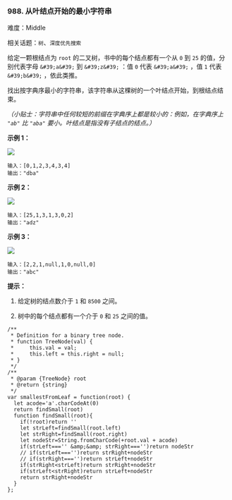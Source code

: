 ### 988. 从叶结点开始的最小字符串

难度：Middle

相关话题：`树`、`深度优先搜索`

给定一颗根结点为 `root` 的二叉树，书中的每个结点都有一个从 `0`  到 `25` 的值，分别代表字母 `&#39;a&#39;`  到 `&#39;z&#39;` ：值 `0`  代表 `&#39;a&#39;` ，值 `1` 代表 `&#39;b&#39;` ，依此类推。



找出按字典序最小的字符串，该字符串从这棵树的一个叶结点开始，到根结点结束。



*（小贴士：字符串中任何较短的前缀在字典序上都是较小的：例如，在字典序上 `"ab"`  比 `"aba"` 要小。叶结点是指没有子结点的结点。）* 












**示例 1：** 



**![](https://assets.leetcode-cn.com/aliyun-lc-upload/uploads/2019/02/02/tree1.png)** 



```
输入：[0,1,2,3,4,3,4]
输出："dba"
```


**示例 2：** 



**![](https://assets.leetcode-cn.com/aliyun-lc-upload/uploads/2019/02/02/tree2.png)** 



```
输入：[25,1,3,1,3,0,2]
输出："adz"
```


**示例 3：** 



**![](https://assets.leetcode-cn.com/aliyun-lc-upload/uploads/2019/02/02/tree3.png)** 



```
输入：[2,2,1,null,1,0,null,0]
输出："abc"
```






**提示：** 




1. 给定树的结点数介于 `1`  和 `8500` 之间。

2. 树中的每个结点都有一个介于 `0` 和 `25` 之间的值。




```
/**
 * Definition for a binary tree node.
 * function TreeNode(val) {
 *     this.val = val;
 *     this.left = this.right = null;
 * }
 */
/**
 * @param {TreeNode} root
 * @return {string}
 */
var smallestFromLeaf = function(root) {
  let acode='a'.charCodeAt(0)
  return findSmall(root)
  function findSmall(root){
    if(!root)return ''
    let strLeft=findSmall(root.left)
    let strRight=findSmall(root.right)
    let nodeStr=String.fromCharCode(+root.val + acode)
    if(strLeft==='' &amp;&amp; strRight==='')return nodeStr
    // if(strLeft==='')return strRight+nodeStr
    // if(strRight==='')return strLeft+nodeStr
    if(strRight<strLeft)return strRight+nodeStr
    if(strLeft<strRight)return strLeft+nodeStr
    return strRight+nodeStr
  }
};
```


